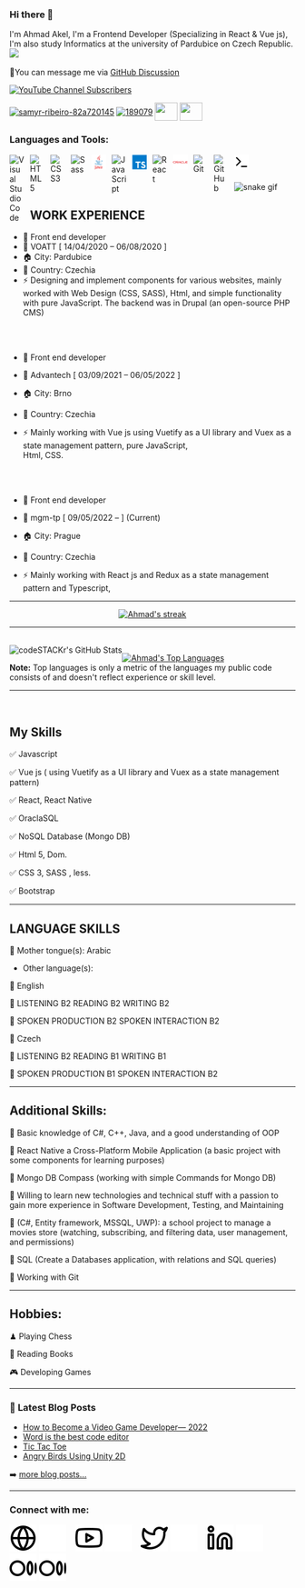 ### Hi there 👋
  I'm Ahmad Akel, I'm a Frontend Developer (Specializing in React & Vue js), I'm also study Informatics at the university of Pardubice on Czech Republic.  ![](https://komarev.com/ghpvc/?username=Ahmad-Akel&color=blueviolet)
  
📍You can message me via [GitHub Discussion](https://github.com/Ahmad-Akel/Ahmad-Akel/discussions)

[![YouTube Channel Subscribers](https://img.shields.io/youtube/channel/subscribers/UC5VmIxVtLRsoqlMaan61wSQ?logo=youtube&logoColor=red&style=for-the-badge)](https://www.youtube.com/channel/UC5VmIxVtLRsoqlMaan61wSQ)

<p align="left">
<a href="https://www.linkedin.com/in/ahmadakel/" target="blank"><img align="center" src="https://cdn.jsdelivr.net/gh/devicons/devicon/icons/linkedin/linkedin-plain.svg" alt="samyr-ribeiro-82a720145" height="32" width="40" /></a>
<a href="https://stackoverflow.com/users/10242422/ahmad-akell" target="blank"><img align="center"  src="https://cdn.jsdelivr.net/npm/simple-icons@v5/icons/stackoverflow.svg" alt="189079" height="32" width="40" /></a>
<a href="https://twitter.com/AhmadAk86120125" target="blank"><img align="center"  src="https://cdn.jsdelivr.net/npm/simple-icons@7.4.0/icons/twitter.svg" height="32" width="40" /></a>
<a href="https://medium.com/@ahmadakell" target="blank"><img align="center"  src="https://cdn.jsdelivr.net/npm/simple-icons@7.4.0/icons/medium.svg" height="32" width="40" /></a>
</p>

### Languages and Tools:

[<img align="left" alt="Visual Studio Code" width="26px" src="https://cdn.jsdelivr.net/gh/devicons/devicon/icons/vscode/vscode-original.svg" style="padding-right:10px;" />](https://ohmycodechallenge.blogspot.com/)
[<img align="left" alt="HTML5" width="26px" src="https://cdn.jsdelivr.net/gh/devicons/devicon/icons/html5/html5-original.svg" style="padding-right:10px;" />](https://ohmycodechallenge.blogspot.com/)
[<img align="left" alt="CSS3" width="26px" src="https://cdn.jsdelivr.net/gh/devicons/devicon/icons/css3/css3-original.svg" style="padding-right:10px;" />](https://ohmycodechallenge.blogspot.com/)
[<img align="left" alt="Sass" width="26px" src="https://cdn.jsdelivr.net/gh/devicons/devicon/icons/sass/sass-original.svg" style="padding-right:10px;" />](https://ohmycodechallenge.blogspot.com/)
[<img align="left" alt="Java" width="26px" src="https://github.com/devicons/devicon/blob/master/icons/java/java-original-wordmark.svg" style="padding-right:10px;" />](https://ohmycodechallenge.blogspot.com/)
[<img align="left" alt="JavaScript" width="26px" src="https://cdn.jsdelivr.net/gh/devicons/devicon/icons/javascript/javascript-original.svg" style="padding-right:10px;" />](https://ohmycodechallenge.blogspot.com/)
[<img align="left" alt="Typescipt" width="26px" src="https://github.com/devicons/devicon/blob/master/icons/typescript/typescript-plain.svg" style="padding-right:10px;" />](https://ohmycodechallenge.blogspot.com/)
[<img align="left" alt="React" width="26px" src="https://cdn.jsdelivr.net/gh/devicons/devicon/icons/react/react-original.svg" style="padding-right:10px;" />](https://ohmycodechallenge.blogspot.com/)
[<img align="left" alt="OraclaSQL" width="26px" src="https://github.com/devicons/devicon/blob/v2.15.1/icons/oracle/oracle-original.svg" style="padding-right:10px;" />](https://ohmycodechallenge.blogspot.com/)
[<img align="left" alt="Git" width="26px" src="https://cdn.jsdelivr.net/gh/devicons/devicon/icons/git/git-original.svg" style="padding-right:10px;" />](https://ohmycodechallenge.blogspot.com/)
[<img align="left" alt="GitHub" width="26px" src="https://user-images.githubusercontent.com/3369400/139448065-39a229ba-4b06-434b-bc67-616e2ed80c8f.png" style="padding-right:10px;" />](https://www.youtube.com/playlist?list=PLkwxH9e_vrAJ0WbEsFA9W3I1W-g_BTsbt#gh-light-mode-only)
[<img align="left" alt="Terminal" width="26px" src="./img/terminal-light.svg" />](https://www.youtube.com/playlist?list=PLkwxH9e_vrAJ0WbEsFA9W3I1W-g_BTsbt#gh-light-mode-only)


<br />
<br />

![snake gif](https://github.com/ahmad-akel/narayanbavisetti/blob/output/github-contribution-grid-snake.gif)

  ## WORK EXPERIENCE

- 🔭 Front end developer
- 🌱 VOATT [ 14/04/2020 – 06/08/2020 ]
- 🏠 City: Pardubice
- 🏤 Country: Czechia
- ⚡ Designing and implement components for various websites, mainly worked with Web Design (CSS, SASS), Html,
  and simple functionality with pure JavaScript. The backend was in Drupal (an open-source PHP CMS) 

<br />
<br />

- 🔭 Front end developer
- 🌱 Advantech [ 03/09/2021 – 06/05/2022 ]
- 🏠 City: Brno
- 🏤 Country: Czechia
- ⚡ Mainly working with Vue js using Vuetify as a UI library and Vuex as a state management pattern, pure JavaScript,  
  Html, CSS.
  
  <br />
  <br />
  
- 🔭 Front end developer
- 🌱 mgm-tp [ 09/05/2022 – ] (Current)
- 🏠 City: Prague
- 🏤 Country: Czechia
- ⚡ Mainly working with React js and Redux as a state management pattern and Typescript,  
 
 -------------------------------------------------------------------------------------------------------------------                            
<p align="center">
    <a href="https://github.com/ahmad-akel/github-readme-streak-stats">
        <img title="🔥 Get streak stats for your profile at git.io/streak-stats" alt="Ahmad's streak" src="https://github-readme-streak-stats.herokuapp.com/?user=ahmad-akel&theme=black-ice&hide_border=true&stroke=0000&background=060A0CD0"/>
    </a>
</p>

 -------------------------------------------------------------------------------------------------------------------     
  <br/>
    <img align="left" alt="codeSTACKr's GitHub Stats" src="https://github-readme-stats.vercel.app/api?username=Ahmad-Akel&show_icons=true&hide_border=false&title_color=ff652f&icon_color=FFE400&bg_color=09131B&text_color=ffffff&border_color=0c1a25" />

  <a href="https://github.com/ahmad-akel/github-readme-stats"><img alt="Ahmad's Top Languages" src="https://github-readme-stats.vercel.app/api/top-langs/?username=ahmad-akel&langs_count=8&count_private=true&layout=compact&theme=react&hide_border=true&bg_color=0D1117" /></a>
  <br/>
  <b>Note:</b> Top languages is only a metric of the languages my public code consists of and doesn't reflect experience or skill level.

 -------------------------------------------------------------------------------------------------------------------   
 <br/>
 
## My Skills


✅ Javascript

✅ Vue js ( using Vuetify as a UI library and Vuex as a state management pattern)

✅ React, React Native

✅ OraclaSQL

✅ NoSQL Database (Mongo DB)

✅ Html 5, Dom.

✅ CSS 3, SASS , less.

✅ Bootstrap

-------------------------------------------------------------------------------------------------------------------

## LANGUAGE SKILLS

📌 Mother tongue(s): Arabic

                                                        
- Other language(s):

📌 English

🔹 LISTENING B2 READING B2 WRITING B2  

🔹 SPOKEN PRODUCTION B2 SPOKEN INTERACTION B2
  
                                                        
📌 Czech

🔹 LISTENING B2 READING B1 WRITING B1

🔹 SPOKEN PRODUCTION B1 SPOKEN INTERACTION B2

-------------------------------------------------------------------------------------------------------------------

## Additional Skills:

🔸 Basic knowledge of C#, C++, Java, and a good understanding of OOP

🔸 React Native a Cross-Platform Mobile Application (a basic project with some components for learning
  purposes)
  
🔸 Mongo DB Compass (working with simple Commands for Mongo DB)

🔸 Willing to learn new technologies and technical stuff with a passion to gain more experience in Software
  Development, Testing, and Maintaining
  
🔸 (C#, Entity framework, MSSQL, UWP): a school project to manage a movies store (watching, subscribing,
  and filtering data, user management, and permissions)
  
🔸 SQL (Create a Databases application, with relations and SQL queries)

🔸 Working with Git

-------------------------------------------------------------------------------------------------------------------

## Hobbies:

♟ Playing Chess

📕 Reading Books

🎮 Developing Games 

-------------------------------------------------------------------------------------------------------------------
### 📕 Latest Blog Posts

<!-- BLOG-POST-LIST:START -->
- [How to Become a Video Game Developer— 2022](https://ohmycodechallenge.blogspot.com/2022/04/how-to-become-video-game-developer-2022.html)
- [Word is the best code editor](https://ohmycodechallenge.blogspot.com/2022/04/word-is-best-code-editor-many-of-you.html)
- [Tic Tac Toe](https://ohmycodechallenge.blogspot.com/2022/03/tic-tac-toe.html)
- [Angry Birds Using Unity 2D](https://ohmycodechallenge.blogspot.com/2022/01/blog-post.html)
<!-- BLOG-POST-LIST:END -->

➡️ [more blog posts...](https://ohmycodechallenge.blogspot.com/)

---

### Connect with me:

[![website](./img/globe-light.svg)](https://ohmycodechallenge.blogspot.com#gh-light-mode-only)
[![website](./img/globe-dark.svg)](https://ohmycodechallenge.blogspot.com#gh-dark-mode-only)
&nbsp;&nbsp;
[![website](./img/youtube-light.svg)](https://www.youtube.com/channel/UC5VmIxVtLRsoqlMaan61wSQ#gh-light-mode-only)
[![website](./img/youtube-dark.svg)](https://www.youtube.com/channel/UC5VmIxVtLRsoqlMaan61wSQ#gh-dark-mode-only)
&nbsp;&nbsp;
[![website](./img/twitter-light.svg)](https://twitter.com/AhmadAk86120125#gh-light-mode-only)
[![website](./img/twitter-dark.svg)](https://twitter.com/AhmadAk86120125#gh-dark-mode-only)
&nbsp;&nbsp;
[![website](./img/linkedin-light.svg)](https://www.linkedin.com/in/ahmadakel/#gh-light-mode-only)
[![website](./img/linkedin-dark.svg)](https:www.linkedin.com/in/ahmadakel/#gh-dark-mode-only)
&nbsp;&nbsp;
[![website](./img/medium-light.svg)](https://medium.com/@ahmadakell#gh-light-mode-only)
[![website](./img/medium-dark.svg)](https://medium.com/@ahmadakell#gh-dark-mode-only)

                                                      

